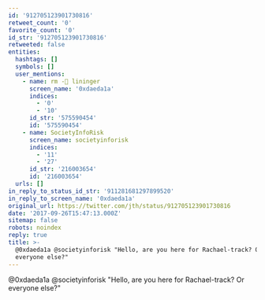 ```yaml
---
id: '912705123901730816'
retweet_count: '0'
favorite_count: '0'
id_str: '912705123901730816'
retweeted: false
entities:
  hashtags: []
  symbols: []
  user_mentions:
    - name: rm -🐀 lininger
      screen_name: '0xdaeda1a'
      indices:
        - '0'
        - '10'
      id_str: '575590454'
      id: '575590454'
    - name: SocietyInfoRisk
      screen_name: societyinforisk
      indices:
        - '11'
        - '27'
      id_str: '216003654'
      id: '216003654'
  urls: []
in_reply_to_status_id_str: '911281681297899520'
in_reply_to_screen_name: '0xdaeda1a'
original_url: https://twitter.com/jth/status/912705123901730816
date: '2017-09-26T15:47:13.000Z'
sitemap: false
robots: noindex
reply: true
title: >-
  @0xdaeda1a @societyinforisk "Hello, are you here for Rachael-track? Or
  everyone else?"
---
```


@0xdaeda1a @societyinforisk "Hello, are you here for Rachael-track? Or everyone else?"